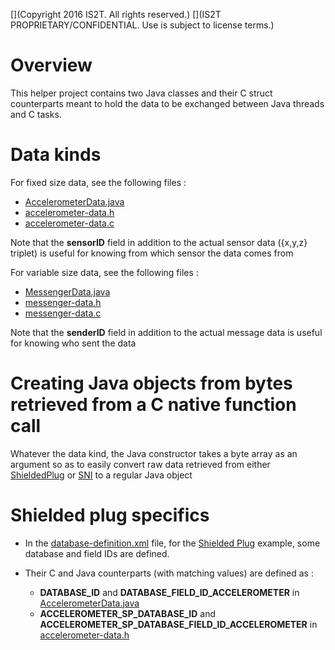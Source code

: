 [](Markdown)
[](Copyright 2016 IS2T. All rights reserved.)
[](IS2T PROPRIETARY/CONFIDENTIAL. Use is subject to license terms.)

# Overview

This helper project contains two Java classes and their C struct counterparts meant to hold the data to be exchanged between Java threads and C tasks.

# Data kinds
For fixed size data, see the following files :

* [AccelerometerData.java](/ProducerConsumerData/src/main/java/com/microej/examples/java2c/AccelerometerData.java)
* [accelerometer-data.h](/ProducerConsumerData/src/main/c/accelerometer-data.h)
* [accelerometer-data.c](/ProducerConsumerData/src/main/c/accelerometer-data.c)

Note that the **sensorID** field in addition to the actual sensor data ({x,y,z} triplet) is useful for knowing from which sensor the data comes from
 
For variable size data, see the following files :

* [MessengerData.java](/ProducerConsumerData/src/main/java/com/microej/examples/java2c/MessengerData.java)
* [messenger-data.h](/ProducerConsumerData/src/main/c/messenger-data.h)
* [messenger-data.c](/ProducerConsumerData/src/main/c/messenger-data.c)

Note that the **senderID** field in addition to the actual message data is useful for knowing who sent the data

# Creating Java objects from bytes retrieved from a C native function call

Whatever the data kind, the Java constructor takes a byte array as an argument so as to easily convert raw data retrieved from either [ShieldedPlug](/ProducerConsumerUsingShieldedPlug) or [SNI](/ProducerConsumerUsingSNIAndImmortals) to a regular Java object 

# Shielded plug specifics
* In the [database-definition.xml](/ProducerConsumerUsingShieldedPlug/src/main/resources/database-definition.xml) file, for the [Shielded Plug](/ProducerConsumerUsingShieldedPlug) example, some database and field IDs are defined.

* Their C and Java counterparts (with matching values) are defined as :
	* **DATABASE_ID** and **DATABASE_FIELD_ID_ACCELEROMETER** in [AccelerometerData.java](/ProducerConsumerData/src/main/java/com/microej/examples/java2c/AccelerometerData.java)
	* **ACCELEROMETER_SP_DATABASE_ID** and **ACCELEROMETER_SP_DATABASE_FIELD_ID_ACCELEROMETER** in [accelerometer-data.h](/ProducerConsumerData/src/main/c/accelerometer-data.h)
